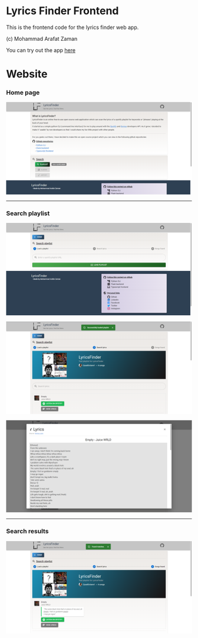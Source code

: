 # Lyrics Finder Frontend
This is the frontend code for the lyrics finder web app.

(c) Mohammad Arafat Zaman

You can try out the app [here](https://lyrics-finder-02nb.onrender.com/)

# Website

### Home page
![Home page](/docs/LyricsFinder/1_Home.png)

---

### Search playlist
![Load playlist](/docs/LyricsFinder/2_LoadPlaylist.png) 

![Search playlist](/docs/LyricsFinder/3_SearchPlaylist.png)

![Lyrics](/docs/LyricsFinder/5_Lyrics.png)

---
### Search results
![Search results](/docs/LyricsFinder/7_SearchResults.png)